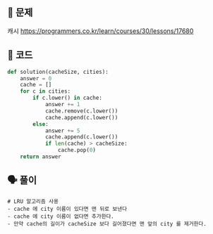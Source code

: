 ## 🚨 문제
캐시 https://programmers.co.kr/learn/courses/30/lessons/17680

## 🧩 코드

```python
def solution(cacheSize, cities):
    answer = 0
    cache = []
    for c in cities:
        if c.lower() in cache:
            answer += 1
            cache.remove(c.lower())
            cache.append(c.lower())
        else:
            answer += 5
            cache.append(c.lower())
            if len(cache) > cacheSize:
                cache.pop(0)
    return answer
```

## 🗣 풀이
```
# LRU 알고리즘 사용
- cache 에 city 이름이 있다면 맨 뒤로 보낸다
- cache 에 city 이름이 없다면 추가한다.
- 만약 cache의 길이가 cacheSize 보다 길어졌다면 맨 앞의 city 를 제거한다.
```
